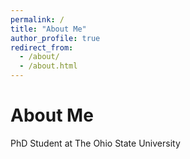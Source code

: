 ```yaml
---
permalink: /
title: "About Me"
author_profile: true
redirect_from: 
  - /about/
  - /about.html
---
```

About Me
======
PhD Student at The Ohio State University
